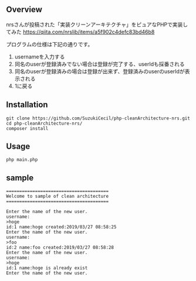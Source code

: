 ## Overview
nrsさんが投稿された「実装クリーンアーキテクチャ」をピュアなPHPで実装してみた
https://qiita.com/nrslib/items/a5f902c4defc83bd46b8

プログラムの仕様は下記の通りです。

1. usernameを入力する
2. 同名のuserが登録済みでない場合は登録が完了する、userIdも採番される
3. 同名のuserが登録済みの場合は登録が出来ず、登録済みのuserのuserIdが表示される
4. 1に戻る

## Installation

```
git clone https://github.com/SuzukiCecil/php-cleanArchitecture-nrs.git
cd php-cleanArchitecture-nrs/
composer install
```

## Usage

```
php main.php
```

## sample
```
=======================================
Welcome to sample of clean architecture
=======================================

Enter the name of the new user.
username:
>hoge
id:1 name:hoge created:2019/03/27 08:58:25
Enter the name of the new user.
username:
>foo
id:2 name:foo created:2019/03/27 08:58:28
Enter the name of the new user.
username:
>hoge
id:1 name:hoge is already exist
Enter the name of the new user.
```

